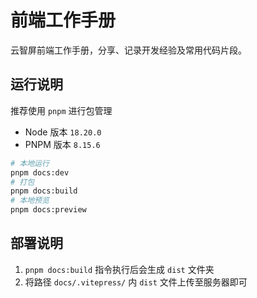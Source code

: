 # 前端工作手册

云智屏前端工作手册，分享、记录开发经验及常用代码片段。

## 运行说明

推荐使用 `pnpm` 进行包管理

- Node 版本 `18.20.0`
- PNPM 版本 `8.15.6`

```sh
# 本地运行
pnpm docs:dev
# 打包
pnpm docs:build
# 本地预览
pnpm docs:preview
```

## 部署说明

1. `pnpm docs:build` 指令执行后会生成 `dist` 文件夹
2. 将路径 `docs/.vitepress/` 内 `dist` 文件上传至服务器即可
